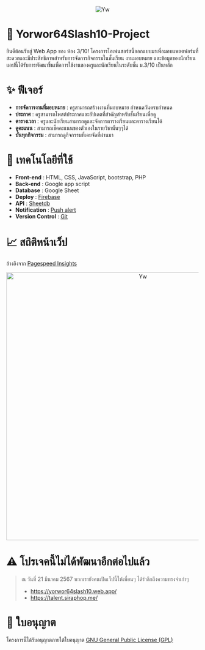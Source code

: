 <p align="center"> <img src="https://github.com/FujaTyping/Yorwor64Slash10/blob/main/public/assets/GithubBanner.png?raw=true" alt="Yw" /> </p>

# 🏫 Yorwor64Slash10-Project
ยินดีต้อนรับสู่ Web App ของ ห้อง 3/10! โครงการโอเพ่นซอร์สนี้ออกแบบมาเพื่อมอบแพลตฟอร์มที่สะดวกและมีประสิทธิภาพสำหรับการจัดการกิจกรรมในชั้นเรียน งานมอบหมาย และข้อมูลของนักเรียน แอปนี้ได้รับการพัฒนาขึ้นเพื่อการใช้งานของครูและนักเรียนในระดับชั้น ม.3/10 เป็นหลัก

# ✨️ ฟีเจอร์
- **การจัดการงานที่มอบหมาย** : ครูสามารถสร้างงานที่มอบหมาย กำหนดวันครบกำหนด
- **ประกาศ** : ครูสามารถโพสต์ประกาศและอัปเดตที่สำคัญสำหรับชั้นเรียนเพื่อดู
- **ตารางเวลา** : ครูและนักเรียนสามารถดูและจัดการตารางเรียนและตารางเรียนได้
- **ดูคะแนน** : สามารถเช็คคะแนนของตัวเองในรายวิชานั้นๆๆได้
- **บันทุกกิจกรรม** : สามารถดูกิจกรรมที่เคยจัดที่ผ่านมา

# 🔮 เทคโนโลยีที่ใช้
- **Front-end** : HTML, CSS, JavaScript, bootstrap, PHP
- **Back-end** : Google app script
- **Database** : Google Sheet
- **Deploy** : [Firebase](https://firebase.google.com/)
- **API** : [Sheetdb](https://sheetdb.io/)
- **Notification** : [Push alert](https://pushalert.co/)
- **Version Control** : [Git](https://git-scm.com/)

# 📈 สถิติหน้าเว็ป
อ้างอิงจาก [Pagespeed Insights](https://pagespeed.web.dev/)
<p align="center"> <img width=700px src="https://raw.githubusercontent.com/FujaTyping/Yorwor64Slash10/fdcb0a66758fd9aefe2be877405b67f4b6cc1e2c/pagespeed%20insights.svg" alt="Yw" /> </p>

# ⚠️ โปรเจคนี้ไม่ได้พัฒนาอีกต่อไปแล้ว
> ณ วันที่ 21 มีนาคม 2567
> พวกเรายังคนเปิดเว็ปนี้ให้เพื่อนๆ ได้รำลึกถึงความทรงจำเก่าๆ
> - https://yorwor64slash10.web.app/
> - https://talent.siraphop.me/

# 📝 ใบอนุญาต
โครงการนี้ได้รับอนุญาตภายใต้ใบอนุญาต [GNU General Public License (GPL)](https://en.wikipedia.org/wiki/GNU_General_Public_License)

